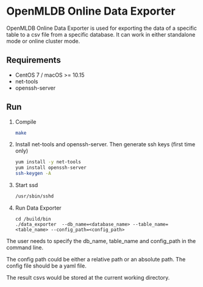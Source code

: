 # OpenMLDB Online Data Exporter

OpenMLDB Online Data Exporter is used for exporting the data of a specific table to a csv file from a specific database. It can work in either standalone mode or online cluster mode.

## Requirements

- CentOS 7 / macOS >= 10.15
- net-tools
- openssh-server

## Run

 1. Compile
    ```bash
    make
    ```
2. Install net-tools and openssh-server. Then generate ssh keys (first time only)
    ```bash
    yum install -y net-tools
    yum install openssh-server
    ssh-keygen -A
    ```
3. Start ssd
    ```bash
    /usr/sbin/sshd
    ```
4. Run Data Exporter
    ```
    cd /build/bin
    ./data_exporter  --db_name=<database_name> --table_name=<table_name> --config_path=<config_path>
    ```

The user needs to specify the db_name, table_name and config_path in the command line. 

The config path could be either a relative path or an absolute path. The config file should be a yaml file.

The result csvs would be stored at the current working directory.
